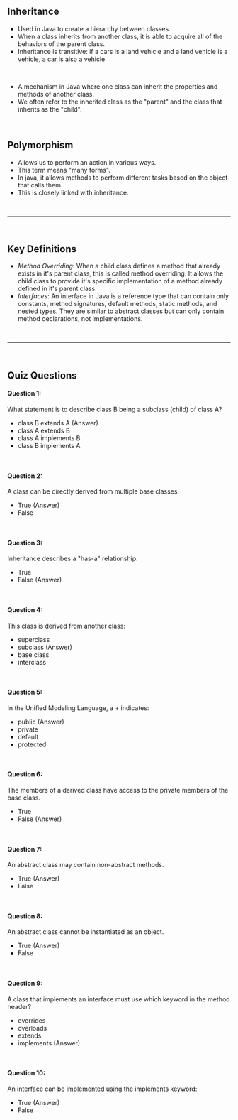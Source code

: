 
## Inheritance

- Used in Java to create a hierarchy between classes.
- When a class inherits from another class, it is able to acquire all of the behaviors of the parent class.
- Inheritance is transitive: if a cars is a land vehicle and a land vehicle is a vehicle, a car is also a vehicle.

<br>

- A mechanism in Java where one class can inherit the properties and methods of another class.
- We often refer to the inherited class as the "parent" and the class that inherits as the "child".

<br>

## Polymorphism

- Allows us to perform an action in various ways.
- This term means "many forms".
- In java, it allows methods to perform different tasks based on the object that calls them.
- This is closely linked with inheritance.


<br>

---

<br>

## Key Definitions

- *Method Overriding*: When a child class defines a method that already exists in it's parent class, this is called method overriding. It allows the child class to provide it's specific implementation of a method already defined in it's parent class.
- *Interfaces*: An interface in Java is a reference type that can contain only constants, method signatures, default methods, static methods, and nested types. They are similar to abstract classes but can only contain method declarations, not implementations.


<br>

---

<br>

## Quiz Questions

#### Question 1:

What statement is to describe class B being a subclass (child) of class A?

- class B extends A (Answer)
- class A extends B
- class A implements B
- class B implements A

<br>

#### Question 2:

A class can be directly derived from multiple base classes.

- True (Answer)
- False

<br>

#### Question 3:

Inheritance describes a "has-a" relationship.

- True
- False (Answer)

<br>

#### Question 4:

This class is derived from another class:

- superclass
- subclass (Answer)
- base class
- interclass

<br>

#### Question 5:

In the Unified Modeling Language, a + indicates:

- public (Answer)
- private
- default
- protected

<br>

#### Question 6:

The members of a derived class have access to the private members of the base class.

- True
- False (Answer)

<br>

#### Question 7:

An abstract class may contain non-abstract methods.

- True (Answer)
- False

<br>

#### Question 8:

An abstract class cannot be instantiated as an object.

- True (Answer)
- False

<br>

#### Question 9:

A class that implements an interface must use which keyword in the method header?

- overrides
- overloads
- extends
- implements (Answer)

<br>

#### Question 10:

An interface can be implemented using the implements keyword:

- True (Answer)
- False